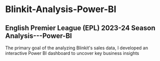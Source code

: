 # Blinkit-Analysis-Power-BI



## English Premier League (EPL) 2023-24 Season Analysis---Power-BI

The primary goal of the analyzing Blinkit's sales data, I developed an interactive Power BI dashboard to uncover key business insights
